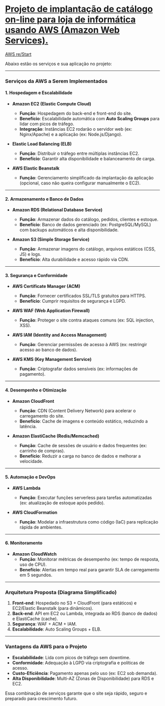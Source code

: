 
# [Projeto de implantação de catálogo on-line para loja de informática usando **AWS (Amazon Web Services)**.](https://github.com/orlandojsjunior/projeto_EDN-AWS/blob/main/Projeto%20Grupo%208%20-%20EDN.docx)

[AWS re/Start](https://aws.amazon.com/pt/training/restart/)

Abaixo estão os serviços e sua aplicação no projeto:

---

### **Serviços da AWS a Serem Implementados**

#### **1. Hospedagem e Escalabilidade**
- **Amazon EC2 (Elastic Compute Cloud)**  
  - **Função**: Hospedagem do back-end e front-end do site.  
  - **Benefício**: Escalabilidade automática com **Auto Scaling Groups** para lidar com picos de tráfego.  
  - **Integração**: Instâncias EC2 rodarão o servidor web (ex: Nginx/Apache) e a aplicação (ex: Node.js/Django).  

- **Elastic Load Balancing (ELB)**  
  - **Função**: Distribuir o tráfego entre múltiplas instâncias EC2.  
  - **Benefício**: Garantir alta disponibilidade e balanceamento de carga.  

- **AWS Elastic Beanstalk**  
  - **Função**: Gerenciamento simplificado da implantação da aplicação (opcional, caso não queira configurar manualmente o EC2).  

---

#### **2. Armazenamento e Banco de Dados**
- **Amazon RDS (Relational Database Service)**  
  - **Função**: Armazenar dados do catálogo, pedidos, clientes e estoque.  
  - **Benefício**: Banco de dados gerenciado (ex: PostgreSQL/MySQL) com backups automáticos e alta disponibilidade.  

- **Amazon S3 (Simple Storage Service)**  
  - **Função**: Armazenar imagens do catálogo, arquivos estáticos (CSS, JS) e logs.  
  - **Benefício**: Alta durabilidade e acesso rápido via CDN.  

---

#### **3. Segurança e Conformidade**
- **AWS Certificate Manager (ACM)**  
  - **Função**: Fornecer certificados SSL/TLS gratuitos para HTTPS.  
  - **Benefício**: Cumprir requisitos de segurança e LGPD.  

- **AWS WAF (Web Application Firewall)**  
  - **Função**: Proteger o site contra ataques comuns (ex: SQL injection, XSS).  

- **AWS IAM (Identity and Access Management)**  
  - **Função**: Gerenciar permissões de acesso à AWS (ex: restringir acesso ao banco de dados).  

- **AWS KMS (Key Management Service)**  
  - **Função**: Criptografar dados sensíveis (ex: informações de pagamento).  

---

#### **4. Desempenho e Otimização**
- **Amazon CloudFront**  
  - **Função**: CDN (Content Delivery Network) para acelerar o carregamento do site.  
  - **Benefício**: Cache de imagens e conteúdo estático, reduzindo a latência.  

- **Amazon ElastiCache (Redis/Memcached)**  
  - **Função**: Cache de sessões de usuário e dados frequentes (ex: carrinho de compras).  
  - **Benefício**: Reduzir a carga no banco de dados e melhorar a velocidade.  

---

#### **5. Automação e DevOps**
- **AWS Lambda**  
  - **Função**: Executar funções serverless para tarefas automatizadas (ex: atualização de estoque após pedido).  

- **AWS CloudFormation**  
  - **Função**: Modelar a infraestrutura como código (IaC) para replicação rápida de ambientes.  

---

#### **6. Monitoramento**
- **Amazon CloudWatch**  
  - **Função**: Monitorar métricas de desempenho (ex: tempo de resposta, uso de CPU).  
  - **Benefício**: Alertas em tempo real para garantir SLA de carregamento em 5 segundos.  

---

### **Arquitetura Proposta (Diagrama Simplificado)**  
1. **Front-end**: Hospedado no S3 + CloudFront (para estáticos) e EC2/Elastic Beanstalk (para dinâmicos).  
2. **Back-end**: API em EC2 ou Lambda, integrada ao RDS (banco de dados) e ElastiCache (cache).  
3. **Segurança**: WAF + ACM + IAM.  
4. **Escalabilidade**: Auto Scaling Groups + ELB.  

---

### **Vantagens da AWS para o Projeto**  
- **Escalabilidade**: Lida com picos de tráfego sem downtime.  
- **Conformidade**: Adequação à LGPD via criptografia e políticas de acesso.  
- **Custo-Eficiência**: Pagamento apenas pelo uso (ex: EC2 sob demanda).  
- **Alta Disponibilidade**: Multi-AZ (Zonas de Disponibilidade) para RDS e EC2.  

Essa combinação de serviços garante que o site seja rápido, seguro e preparado para crescimento futuro.

